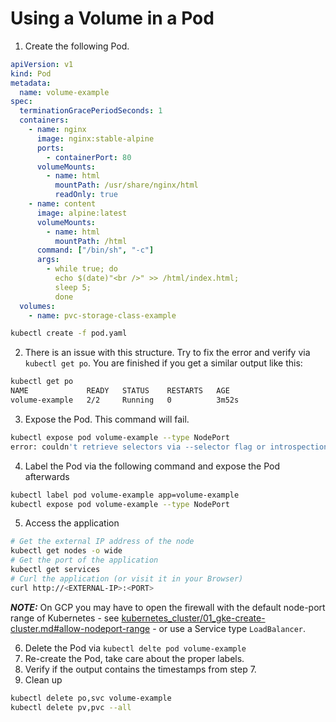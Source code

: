# Using a Volume in a Pod

1. Create the following Pod. 
```yaml 
apiVersion: v1
kind: Pod
metadata:
  name: volume-example
spec:
  terminationGracePeriodSeconds: 1
  containers:
    - name: nginx
      image: nginx:stable-alpine
      ports:
        - containerPort: 80
      volumeMounts:
        - name: html
          mountPath: /usr/share/nginx/html
          readOnly: true
    - name: content
      image: alpine:latest
      volumeMounts:
        - name: html
          mountPath: /html
      command: ["/bin/sh", "-c"]
      args:
        - while true; do
          echo $(date)"<br />" >> /html/index.html;
          sleep 5;
          done
  volumes:
    - name: pvc-storage-class-example
```
```bash
kubectl create -f pod.yaml
```
2. There is an issue with this structure. Try to fix the error and verify via `kubectl get po`. You are finished if you get a similar output like this:
```bash
kubectl get po
NAME             READY   STATUS    RESTARTS   AGE
volume-example   2/2     Running   0          3m52s
```
3. Expose the Pod. This command will fail.
```bash
kubectl expose pod volume-example --type NodePort
error: couldn't retrieve selectors via --selector flag or introspection: the pod has no labels and cannot be exposed
```
4. Label the Pod via the following command and expose the Pod afterwards
```bash
kubectl label pod volume-example app=volume-example
kubectl expose pod volume-example --type NodePort
```
5. Access the application
```bash
# Get the external IP address of the node
kubectl get nodes -o wide
# Get the port of the application
kubectl get services
# Curl the application (or visit it in your Browser)
curl http://<EXTERNAL-IP>:<PORT>
```
***NOTE:*** On GCP you may have to open the firewall with the default node-port range of Kubernetes - see [kubernetes_cluster/01_gke-create-cluster.md#allow-nodeport-range](../kubernetes_cluster/01_gke-create-cluster.md#allow-nodeport-range) - or use a Service type `LoadBalancer`.

6. Delete the Pod via `kubectl delte pod volume-example`
7. Re-create the Pod, take care about the proper labels. 
8. Verify if the output contains the timestamps from step 7.
9. Clean up
```bash
kubectl delete po,svc volume-example
kubectl delete pv,pvc --all
```